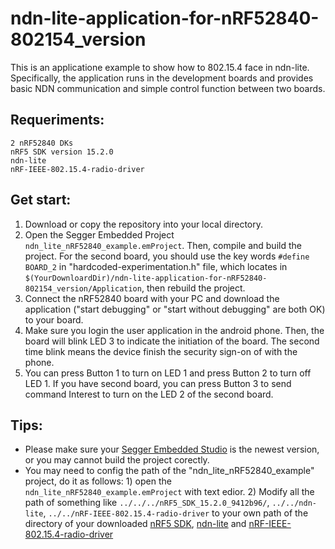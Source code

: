 # ndn-lite-application-for-nRF52840-802154_version
This is an applicatione example to show how to 802.15.4 face in ndn-lite. Specifically, the application runs in the development boards and provides basic NDN communication and simple control function between two boards.
## Requeriments:
    2 nRF52840 DKs
    nRF5 SDK version 15.2.0
    ndn-lite
    nRF-IEEE-802.15.4-radio-driver
## Get start:
1) Download or copy the repository into your local directory.  
2) Open the Segger Embedded Project `ndn_lite_nRF52840_example.emProject`. Then, compile and build the project. For the second board, you should use the key words `#define BOARD_2` in "hardcoded-experimentation.h" file, which locates in `$(YourDownloardDir)/ndn-lite-application-for-nRF52840-802154_version/Application`, then rebuild the project. 
3) Connect the nRF52840 board with your PC and download the application ("start debugging" or "start without debugging" are both OK) to your board.
4) Make sure you login the user application in the android phone. Then, the board will blink LED 3 to indicate the initiation of the board. The second time blink means the device finish the security sign-on of with the phone.
5) You can press Button 1 to turn on LED 1 and press Button 2 to turn off LED 1. If you have second board, you can press Button 3 to send command Interest to turn on the LED 2 of the second board.
## Tips:
* Please make sure your [Segger Embedded Studio](https://www.segger.com/products/development-tools/embedded-studio/) is the newest version, or you may cannot build the project corectly.
* You may need to config the path of the "ndn_lite_nRF52840_example" project, do it as follows: 1) open the `ndn_lite_nRF52840_example.emProject` with text edior. 2) Modify all the path of something like `../../../nRF5_SDK_15.2.0_9412b96/`, `../../ndn-lite`, `../../nRF-IEEE-802.15.4-radio-driver` to your own path of the directory of your downloaded [nRF5 SDK](https://developer.nordicsemi.com/nRF5_SDK/nRF5_SDK_v15.x.x/), [ndn-lite](https://github.com/Zhiyi-Zhang/ndn_standalone) and [nRF-IEEE-802.15.4-radio-driver](https://github.com/NordicSemiconductor/nRF-IEEE-802.15.4-radio-driver/tree/68a54dbd6a5df65878313b2eaefc1cacbb073ff3)
